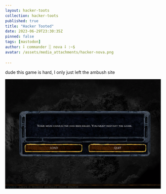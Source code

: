 ```yaml
---
layout: hacker-toots
collection: hacker-toots
published: true
title: "Hacker Tooted"
date: 2023-06-29T23:30:35Z
pinned: false
tags: [mastodon]
author: ⸸ commander ░ nova ⸸ :~$
avatar: /assets/media_attachments/hacker-nova.png

---
```


<p>dude this game is hard, I only just left the ambush site</p>

![media](/assets/media_attachments/files/110/630/104/346/350/388/original/f50de5d6b56db9d9.png)
